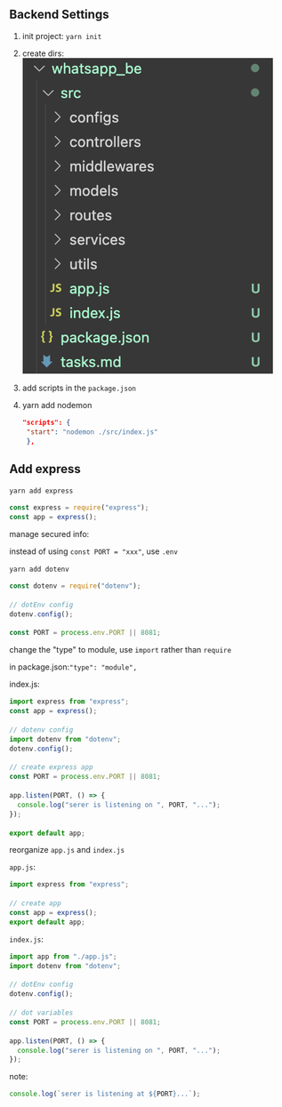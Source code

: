 ## Backend Settings

1. init project: `yarn init`
2. create dirs:
   ![1](./src/note_figs/1.png)

3. add scripts in the `package.json`

4. yarn add nodemon

   ```json
   "scripts": {
   	"start": "nodemon ./src/index.js"
    },
   ```

## Add express

`yarn add express`

```javascript
const express = require("express");
const app = express();
```

manage secured info: 

instead of using `const PORT = "xxx"`, use `.env`  

`yarn add dotenv`

```javascript
const dotenv = require("dotenv");

// dotEnv config
dotenv.config();

const PORT = process.env.PORT || 8081;
```



change the "type" to module, use `import` rather than `require`

in package.json:`"type": "module",`

index.js:

```javascript
import express from "express";
const app = express();

// dotenv config
import dotenv from "dotenv";
dotenv.config();

// create express app
const PORT = process.env.PORT || 8081;

app.listen(PORT, () => {
  console.log("serer is listening on ", PORT, "...");
});

export default app;

```



reorganize `app.js` and `index.js`

`app.js`:

```javascript
import express from "express";

// create app
const app = express();
export default app;

```

`index.js`:

```javascript
import app from "./app.js";
import dotenv from "dotenv";

// dotEnv config
dotenv.config();

// dot variables
const PORT = process.env.PORT || 8081;

app.listen(PORT, () => {
  console.log("serer is listening on ", PORT, "...");
});

```

note:

```javascript
console.log(`serer is listening at ${PORT}...`);
```

